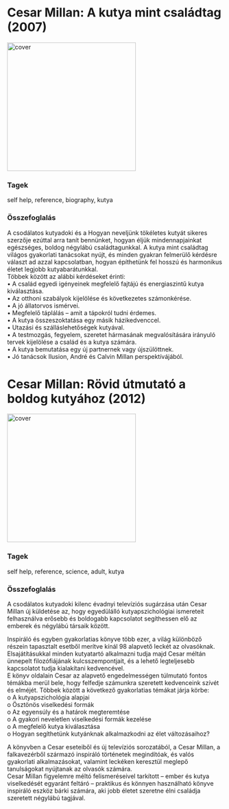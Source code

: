 # <a name="id_2">Cesar Millan: A kutya mint családtag (2007)</a>
<img src="???/raw/main/Cesar%20Millan/A%20kutya%20mint%20csaladtag%20%282%29/cover.jpg" alt="cover" width="300"/>

### Tagek
self help, reference, biography, kutya

### Összefoglalás
<div>
<p>A csodálatos kutyadoki és a Hogyan neveljünk tökéletes kutyát sikeres szerzője ezúttal arra tanít bennünket, hogyan éljük mindennapjainkat egészséges, boldog négylábú családtagunkkal. A kutya mint családtag világos gyakorlati tanácsokat nyújt, és minden gyakran felmerülő kérdésre választ ad azzal kapcsolatban, hogyan építhetünk fel hosszú és harmonikus életet legjobb kutyabarátunkkal.<br>Többek között az alábbi kérdéseket érinti:<br>• A család egyedi igényeinek megfelelő fajtájú és energiaszintű kutya kiválasztása.<br>• Az otthoni szabályok kijelölése és következetes számonkérése.<br>• A jó állatorvos ismérvei.<br>• Megfelelő táplálás – amit a tápokról tudni érdemes.<br>• A kutya összeszoktatása egy másik házikedvenccel.<br>• Utazási és szálláslehetőségek kutyával.<br>• A testmozgás, fegyelem, szeretet hármasának megvalósítására irányuló tervek kijelölése a család és a kutya számára.<br>• A kutya bemutatása egy új partnernek vagy újszülöttnek.<br>• Jó tanácsok Ilusion, André és Calvin Millan perspektívájából.</p></div>


# <a name="id_3">Cesar Millan: Rövid útmutató a boldog kutyához (2012)</a>
<img src="???/raw/main/Cesar%20Millan/Rovid%20utmutato%20a%20boldog%20kutyahoz%20%283%29/cover.jpg" alt="cover" width="300"/>

### Tagek
self help, reference, science, adult, kutya

### Összefoglalás
<div>
<p>A csodálatos kutyadoki kilenc évadnyi televíziós sugárzása után Cesar Millan új küldetése az, hogy egyedülálló kutyapszichológiai ismereteit felhasználva erősebb és boldogabb kapcsolatot segíthessen elő az emberek és négylábú társaik között. </p>
<p>Inspiráló és egyben gyakorlatias könyve több ezer, a világ különböző részein tapasztalt esetből merítve kínál 98 alapvető leckét az olvasóknak. Elsajátításukkal minden kutyatartó alkalmazni tudja majd Cesar méltán ünnepelt filozófiájának kulcsszempontjait, és a lehető legteljesebb kapcsolatot tudja kialakítani kedvencével.<br>E könyv oldalain Cesar az alapvető engedelmességen túlmutató fontos témákba merül bele, hogy felfedje számunkra szeretett kedvenceink szívét és elméjét. Többek között a következő gyakorlatias témákat járja körbe:<br>o A kutyapszichológia alapjai<br>o Ösztönös viselkedési formák<br>o Az egyensúly és a határok megteremtése<br>o A gyakori neveletlen viselkedési formák kezelése<br>o A megfelelő kutya kiválasztása<br>o Hogyan segíthetünk kutyánknak alkalmazkodni az élet változásaihoz? </p>
<p>A könyvben a Cesar eseteiből és új televíziós sorozatából, a Cesar Millan, a falkavezérből származó inspiráló történetek megindítóak, és valós gyakorlati alkalmazásokat, valamint leckéken keresztül meglepő tanulságokat nyújtanak az olvasók számára.<br>Cesar Millan figyelemre méltó felismeréseivel tarkított – ember és kutya viselkedését egyaránt feltáró – praktikus és könnyen használható könyve inspiráló eszköz bárki számára, aki jobb életet szeretne élni családja szeretett négylábú tagjával.</p></div>


